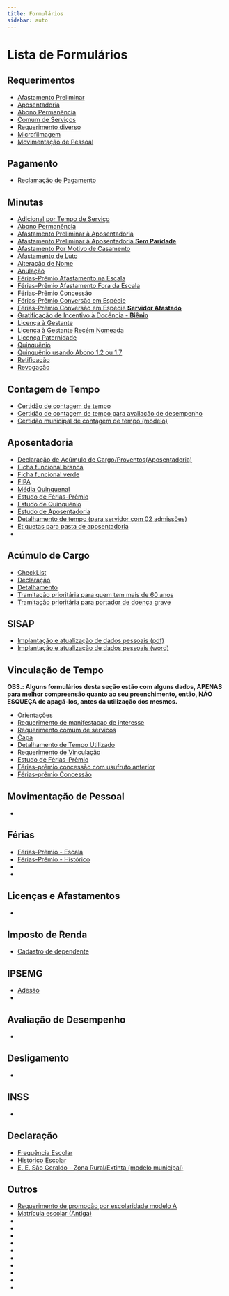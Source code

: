 ```yaml
---
title: Formulários
sidebar: auto
---
```



# Lista de Formulários

## Requerimentos
+ [Afastamento Preliminar](./arquivos/requerimentos/requerimento_afastamento_preliminar.odt)
+ [Aposentadoria](./arquivos/requerimentos/requerimento_aposentadoria.odt) 
+ [Abono Permanência](./arquivos/requerimentos/requerimento_abono_permanencia.odt)
+ [Comum de Serviços](./arquivos/requerimentos/requerimento_comum_servicos.odt) 
+ [Requerimento diverso](./arquivos/requerimentos/requerimento_diverso.odt)
+ [Microfilmagem](./arquivos/requerimentos/requerimento_microfilmagem.odt) 
+ [Movimentação de Pessoal](./arquivos/requerimentos/requerimento_movimentacao_pessoal.pdf)



## Pagamento

+ [Reclamação de Pagamento](./arquivos/reclamacao_pagamento.odt)


## Minutas
+ [Adicional por Tempo de Serviço](./arquivos/minutas/minuta_adicional_tempo_servico.doc)
+ [Abono Permanência](./arquivos/minutas/minuta_abono_permanencia.doc)
+ [Afastamento Preliminar à Aposentadoria](./arquivos/minutas/minuta_afastamento_preliminar.doc)
+ [Afastamento Preliminar à Aposentadoria **Sem Paridade**](./arquivos/minutas/minuta_afastamento_preliminar_sem_paridade.doc)
+ [Afastamento Por Motivo de Casamento](./arquivos/minutas/minuta_afastamento_casamento.doc) 
+ [Afastamento de Luto](./arquivos/minutas/minuta_afastamento_luto.doc) 
+ [Alteração de Nome](./arquivos/minutas/minuta_alteracao_nome.doc)
+ [Anulação](./arquivos/minutas/minuta_anulacao.doc)
+ [Férias-Prêmio Afastamento na Escala](./arquivos/minutas/minuta_ferias_premio_afastamento_escala.docx)
+ [Férias-Prêmio Afastamento Fora da Escala](./arquivos/minutas/minuta_ferias_premio_afastamento_fora_escala.docx)
+ [Férias-Prêmio Concessão](./arquivos/minutas/minuta_ferias_premio_concessao.docx)
+ [Férias-Prêmio Conversão em Espécie](./arquivos/minutas/minuta_ferias_premio_conversao_especie.doc)
+ [Férias-Prêmio Conversão em Espécie **Servidor Afastado**](./arquivos/minutas/minuta_ferias_premio_conversao_especie_servidor_afastado.doc) 
+ [Gratificação de Incentivo à Docência - **Biênio**](./arquivos/minutas/minuta_bienio.doc)
+ [Licença à Gestante](./arquivos/minutas/minuta_licenca_gestante.doc)
+ [Licença à Gestante Recém Nomeada](./arquivos/minutas/minuta_licenca_gestante_recem_nomeada.doc)
+ [Licença Paternidade](./arquivos/minutas/minuta_licenca_paternidade.doc) 
+ [Quinquênio](./arquivos/minutas/minuta_quinquenio.doc)
+ [Quinquênio usando Abono 1.2 ou 1.7](./arquivos/minutas/minuta_quinquenio_com_1.2_e_1.7.doc)
+ [Retificação](./arquivos/minutas/minuta_retificacao.doc) 
+ [Revogação](./arquivos/minutas/minuta_revogacao.doc)


## Contagem de Tempo

+ [Certidão de contagem de tempo](./arquivos/contagem_tempo/contagem_tempo.ods) 
+ [Certidão de contagem de tempo para avaliação de desempenho](./arquivos/contagem_tempo/contagem_tempo.ods) 
+ [Certidão municipal de contagem de tempo (modelo)](./arquivos/contagem_tempo/contagem_tempo_certidao_municipal_modelo.odt) 


## Aposentadoria
+ [Declaração de Acúmulo de Cargo/Proventos(Aposentadoria)](./arquivos/aposentadoria/declaracao_acumulo_cargos_proventos.odt)
+ [Ficha funcional branca](./arquivos/aposentadoria/ficha_funcional_branca.ods)
+ [Ficha funcional verde](./arquivos/aposentadoria/ficha_funcional_verde.ods)
+ [FIPA](./arquivos/aposentadoria/fipa.ods)
+ [Média Quinquenal](./arquivos/aposentadoria/media_quinquenal.ods)
+ [Estudo de Férias-Prêmio](./arquivos/aposentadoria/estudo_ferias_premio.ods)
+ [Estudo de Quinquênio](./arquivos/aposentadoria/estudo_quinquenio.ods)
+ [Estudo de Aposentadoria](./arquivos/aposentadoria/estudo_aposentadoria.ods)
+ [Detalhamento de tempo (para servidor com 02 admissões)](./arquivos/aposentadoria/detalhamento_tempo.ods)
+ [Etiquetas para pasta de aposentadoria](./arquivos/aposentadoria/etiquetas_pasta_aposentadoria.ods)
+ [](./arquivos/aposentadoria/)



## Acúmulo de Cargo
+ [CheckList](./arquivos/acumulo_cargo/acumulo_cargo_checklist.odt)
+ [Declaração](./arquivos/acumulo_cargo/acumulo_cargo_declaracao.odt)
+ [Detalhamento](./arquivos/acumulo_cargo/acumulo_cargo_detalhamento.odt)
+ [Tramitação prioritária para quem tem mais de 60 anos](./arquivos/acumulo_cargo/acumulo_cargo_tramitacao_prioritaria_mais_60_anos.odt)
+ [Tramitação prioritária para portador de doença grave](./arquivos/acumulo_cargo/acumulo_cargo_tramitacao_prioritaria_portador_doenca_grave.odt)


## SISAP
+ [Implantação e atualização de dados pessoais (pdf)](./arquivos/sisap/sisap_implantacao_atualizacao_dados_pessoais.pdf)
+ [Implantação e atualização de dados pessoais (word)](./arquivos/sisap/sisap_implantacao_atualizacao_dados_pessoais.odt)


## Vinculação de Tempo
**OBS.: Alguns formulários desta seção estão com alguns dados, APENAS para melhor compreensão quanto ao seu preenchimento, então, NÃO ESQUEÇA de apagá-los, antes da utilização dos mesmos.**

+ [Orientações](./arquivos/vinculacao_tempo/orientacao-vinculacao_tempo.odt)
+ [Requerimento de manifestacao de interesse](./arquivos/vinculacao_tempo/requerimento_manifestacao-vinculacao_tempo.odt)
+ [Requerimento comum de servicos](./arquivos/vinculacao_tempo/requerimento_comum_servicos-vinculacao_tempo.odt)
+ [Capa](./arquivos/vinculacao_tempo/capa-vinculacao_tempo.odt)
+ [Detalhamento de Tempo Utilizado](./arquivos/vinculacao_tempo/detalhamento_tempo_usado-vinculacao_tempo.ods)
+ [Requerimento de Vinculação](./arquivos/vinculacao_tempo/requerimento-vinculacao_tempo.odt)
+ [Estudo de Férias-Prêmio](./arquivos/vinculacao_tempo/estudo_ferias_premio-vinculacao_tempo.ods)
+ [Férias-prêmio concessão com usufruto anterior](./arquivos/vinculacao_tempo/ferias_premio_concessao_com_usufruto_anterior-vinculacao_tempo.odt)
+ [Férias-prêmio Concessão](./arquivos/vinculacao_tempo/ferias_premio_concessao-vinculacao_tempo.odt)


## Movimentação de Pessoal
   + 

## Férias
+ [Férias-Prêmio - Escala](./arquivos/ferias/ferias_premio_escala.odt)
+ [Férias-Prêmio - Histórico](./arquivos/ferias/ferias_premio_historico.odt)
+ [](./arquivos/ferias/)
+ [](./arquivos/ferias/)

## Licenças e Afastamentos
   + 

## Imposto de Renda
+ [Cadastro de dependente](./arquivos/imposto_renda_cadastro_dependente.odt)

## IPSEMG
+ [Adesão](./arquivos/ipsemg/ipsemg_adesao.ods)
+ [](./arquivos/ipsemg/)

## Avaliação de Desempenho
   + 

## Desligamento
   + 

## INSS
   +

## Declaração
+ [Frequência Escolar](./arquivos/declaracao/declaracao_frequencia.odt)
+ [Histórico Escolar](./arquivos/declaracao/declaracao_historico.odt)
+ [E. E. São Geraldo - Zona Rural/Extinta (modelo municipal)](./arquivos/declaracao/declaracao_escola_sao_geraldo_zona_rural_modelo.odt)

## Outros
+ [Requerimento de promoção por escolaridade modelo A](./arquivos/requerimentos/requerimento_promocao_escolaridade_modelo_a.pdf)
+ [Matrícula escolar (Antiga)](./arquivos/matricula_escolar.pdf)
+ [](./arquivos/)
+ [](./arquivos/)
+ [](./arquivos/)
+ [](./arquivos/)
+ [](./arquivos/)
+ [](./arquivos/)
+ [](./arquivos/)
+ [](./arquivos/)
+ [](./arquivos/)
+ [](./arquivos/)
